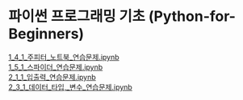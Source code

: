 # 파이썬 프로그래밍 기초 (Python-for-Beginners)

[1_4_1_주피터_노트북_연습문제.ipynb](1_4_1_주피터_노트북_연습문제_1_5_1_스파이더_연습문제.ipynb)  
[1_5_1_스파이더_연습문제.ipynb](1_4_1_주피터_노트북_연습문제_1_5_1_스파이더_연습문제.ipynb)  
[2_1_1_입출력_연습문제.ipynb](2_1_1_입출력_연습문제.ipynb)  
[2_3_1_데이터_타입,_변수_연습문제.ipynb](2_3_1_데이터_타입,_변수_연습문제.ipynb)
